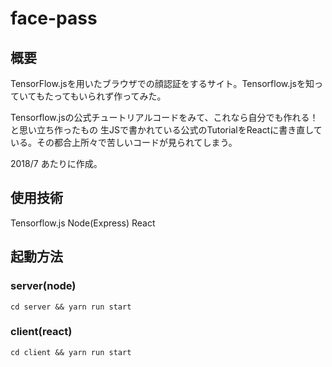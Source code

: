# face-pass

## 概要
TensorFlow.jsを用いたブラウザでの顔認証をするサイト。Tensorflow.jsを知っていてもたってもいられず作ってみた。

Tensorflow.jsの公式チュートリアルコードをみて、これなら自分でも作れる！と思い立ち作ったもの
生JSで書かれている公式のTutorialをReactに書き直している。その都合上所々で苦しいコードが見られてしまう。

2018/7 あたりに作成。

## 使用技術
Tensorflow.js
Node(Express)
React

## 起動方法

### server(node)
```
cd server && yarn run start
```

### client(react)
```
cd client && yarn run start
```